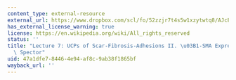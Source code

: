 ```yaml
---
content_type: external-resource
external_url: https://www.dropbox.com/scl/fo/52zzjr7t4s5w1xzytwtq8/AJcEtK_TPtYGIkPyFJA2vC0/Lecture%20Recordings?dl=0&preview=2022-9-29_UCPs+of+Scar-Fibrosis-Adhesions+II+%28Spector%29.mp4&rlkey=qojtvzyd9q8cpudjtvj939i69&subfolder_nav_tracking=1
has_external_license_warning: true
license: https://en.wikipedia.org/wiki/All_rights_reserved
status: ''
title: "Lecture 7: UCPs of Scar-Fibrosis-Adhesions II. \u03B1-SMA Expression by Prof.\
  \ Spector"
uid: 47a1dfe7-8446-4e94-af8c-9ab38f1865bf
wayback_url: ''
---
```

